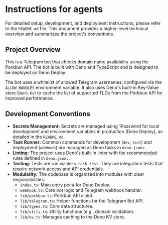 # Instructions for agents

For detailed setup, development, and deployment instructions, please refer to
the `README.md` file. This document provides a higher-level technical overview
and summarizes the project's conventions.

## Project Overview

This is a Telegram bot that checks domain name availability using the Porkbun
API. The bot is built with Deno and TypeScript and is designed to be deployed on
Deno Deploy.

The bot uses a whitelist of allowed Telegram usernames, configured via the
`ALLOW_HANDLES` environment variable. It also uses Deno's built-in Key-Value
store (`Deno.Kv`) to cache the list of supported TLDs from the Porkbun API for
improved performance.

## Development Conventions

- **Secrets Management:** Secrets are managed using 1Password for local
  development and environment variables in production (Deno Deploy), as detailed
  in the `README.md`.
- **Task Runner:** Common commands for development (`dev`, `test`) and
  deployment (`webhook`) are managed as Deno tasks in `deno.jsonc`.
- **Linting:** The project uses Deno's built-in linter with the recommended
  rules defined in `deno.jsonc`.
- **Testing:** Tests are run via `deno task test`. They are integration tests
  that require network access and API credentials.
- **Modularity:** The codebase is organized into modules with clear
  responsibilities:
  - `index.ts`: Main entry point for Deno Deploy.
  - `webhook.ts`: Core bot logic and Telegram webhook handler.
  - `lib/porkbun.ts`: Porkbun API client.
  - `lib/telegram.ts`: Helper functions for the Telegram Bot API.
  - `lib/types.ts`: Core data structures.
  - `lib/utils.ts`: Utility functions (e.g., domain validation).
  - `lib/kv.ts`: Manages caching to the Deno KV store.
